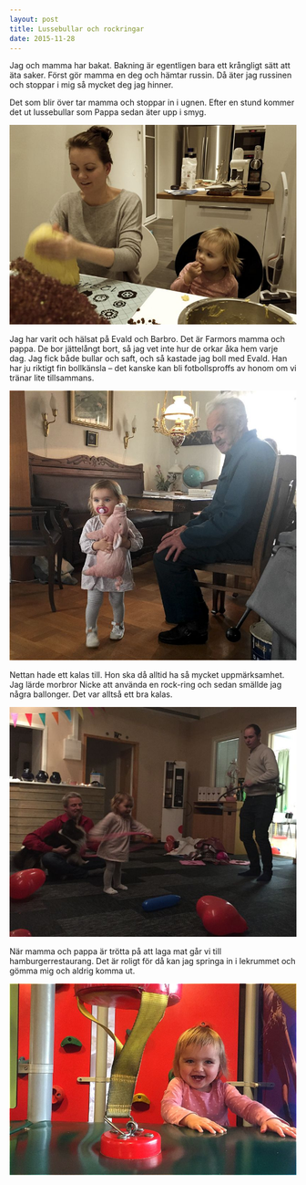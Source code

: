 ```yaml
---
layout: post
title: Lussebullar och rockringar
date: 2015-11-28
---
```


Jag och mamma har bakat. Bakning är egentligen bara ett krångligt sätt att
äta saker. Först gör mamma en deg och hämtar russin. Då äter jag russinen och
stoppar i mig så mycket deg jag hinner.

Det som blir över tar mamma och stoppar in i ugnen. Efter en stund kommer det ut
lussebullar som Pappa sedan äter upp i smyg.

![bild](/images/2015-11-22-lussebullar.jpg)

Jag har varit och hälsat på Evald och Barbro. Det är Farmors mamma och pappa.
De bor jättelångt bort, så jag vet inte hur de orkar åka hem varje dag. Jag fick
både bullar och saft, och så kastade jag boll med Evald. Han har ju riktigt fin
bollkänsla – det kanske kan bli fotbollsproffs av honom om vi tränar lite tillsammans.

![bild](/images/2015-11-21-evald.jpg)

Nettan hade ett kalas till. Hon ska då alltid ha så mycket uppmärksamhet. Jag lärde
morbror Nicke att använda en rock-ring och sedan smällde jag några ballonger. Det var alltså ett bra kalas.

![bild](/images/2015-11-21-nicke.jpg)

När mamma och pappa är trötta på att laga mat går vi till hamburgerrestaurang.
Det är roligt för då kan jag springa in i lekrummet och gömma mig och aldrig komma ut.

![bild](/images/2015-11-22-leka.jpg)
